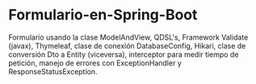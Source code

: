 # Formulario-en-Spring-Boot
Formulario usando la clase ModelAndView, QDSL's, Framework Validate (javax), Thymeleaf, clase de conexión DatabaseConfig, Hikari, clase de conversión Dto a Entity (viceversa), interceptor para medir tiempo de petición, manejo de errores con ExceptionHandler y ResponseStatusException.
